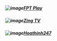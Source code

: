 ##### ![image](https://user-images.githubusercontent.com/75318518/141786301-9da5040b-5ad3-4978-b498-a945824b229c.png)[FPT Play](https://admin1509.github.io/fptplay.vn/)
##### ![image](https://user-images.githubusercontent.com/75318518/141786923-e0dd5bf9-3a18-4e59-814b-2a060ab5201c.png)[Zing TV](https://admin1509.github.io/tv.zing.vn/)
##### ![image](https://user-images.githubusercontent.com/75318518/141788295-b61c50c3-def0-4529-b9b8-903af7652a31.png)[Hoathinh247](https://admin1509.github.io/hoathinh247tv.com/)
